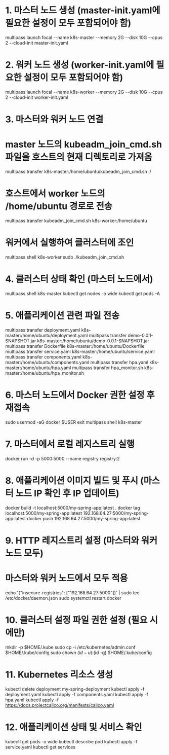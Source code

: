 # 1. 마스터 노드 생성 (master-init.yaml에 필요한 설정이 모두 포함되어야 함)
multipass launch focal --name k8s-master --memory 2G --disk 10G --cpus 2 --cloud-init master-init.yaml

# 2. 워커 노드 생성 (worker-init.yaml에 필요한 설정이 모두 포함되어야 함)
multipass launch focal --name k8s-worker --memory 2G --disk 10G --cpus 2 --cloud-init worker-init.yaml

# 3. 마스터와 워커 노드 연결
# master 노드의 kubeadm_join_cmd.sh 파일을 호스트의 현재 디렉토리로 가져옴
multipass transfer k8s-master:/home/ubuntu/kubeadm_join_cmd.sh ./

# 호스트에서 worker 노드의 /home/ubuntu 경로로 전송
multipass transfer kubeadm_join_cmd.sh k8s-worker:/home/ubuntu

# 워커에서 실행하여 클러스터에 조인
multipass shell k8s-worker
sudo ./kubeadm_join_cmd.sh

# 4. 클러스터 상태 확인 (마스터 노드에서)
multipass shell k8s-master
kubectl get nodes -o wide
kubectl get pods -A

# 5. 애플리케이션 관련 파일 전송
multipass transfer deployment.yaml k8s-master:/home/ubuntu/deployment.yaml
multipass transfer demo-0.0.1-SNAPSHOT.jar k8s-master:/home/ubuntu/demo-0.0.1-SNAPSHOT.jar
multipass transfer Dockerfile k8s-master:/home/ubuntu/Dockerfile
multipass transfer service.yaml k8s-master:/home/ubuntu/service.yaml
multipass transfer components.yaml k8s-master:/home/ubuntu/components.yaml
multipass transfer hpa.yaml k8s-master:/home/ubuntu/hpa.yaml
multipass transfer hpa_monitor.sh k8s-master:/home/ubuntu/hpa_monitor.sh

# 6. 마스터 노드에서 Docker 권한 설정 후 재접속
sudo usermod -aG docker $USER
exit
multipass shell k8s-master

# 7. 마스터에서 로컬 레지스트리 실행
docker run -d -p 5000:5000 --name registry registry:2

# 8. 애플리케이션 이미지 빌드 및 푸시 (마스터 노드 IP 확인 후 IP 업데이트)
docker build -t localhost:5000/my-spring-app:latest .
docker tag localhost:5000/my-spring-app:latest 192.168.64.27:5000/my-spring-app:latest
docker push 192.168.64.27:5000/my-spring-app:latest

# 9. HTTP 레지스트리 설정 (마스터와 워커 노드 모두)
# 마스터와 워커 노드에서 모두 적용
echo '{"insecure-registries": ["192.168.64.27:5000"]}' | sudo tee /etc/docker/daemon.json
sudo systemctl restart docker

# 10. 클러스터 설정 파일 권한 설정 (필요 시에만)
mkdir -p $HOME/.kube
sudo cp -i /etc/kubernetes/admin.conf $HOME/.kube/config
sudo chown $(id -u):$(id -g) $HOME/.kube/config

# 11. Kubernetes 리소스 생성
kubectl delete deployment my-spring-deployment
kubectl apply -f deployment.yaml
kubectl apply -f components.yaml
kubectl apply -f hpa.yaml
kubectl apply -f https://docs.projectcalico.org/manifests/calico.yaml

# 12. 애플리케이션 상태 및 서비스 확인
kubectl get pods -o wide
kubectl describe pod <pod-name>
kubectl apply -f service.yaml
kubectl get services